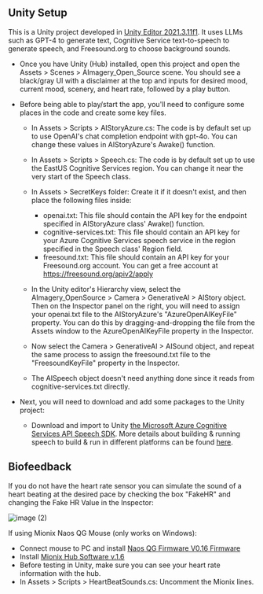 ## Unity Setup

This is a Unity project developed in [Unity Editor 2021.3.11f1](https://unity3d.com/unity/whats-new/2021.3.11).  It uses LLMs such as GPT-4 to generate text, Cognitive Service text-to-speech to generate speech, and Freesound.org to choose background sounds.

* Once you have Unity (Hub) installed, open this project and open the Assets > Scenes > AImagery_Open_Source scene. You should see a black/gray UI with a disclaimer at the top and inputs for desired mood, current mood, scenery, and heart rate, followed by a play button.

* Before being able to play/start the app, you'll need to configure some places in the code and create some key files.

  * In Assets > Scripts > AIStoryAzure.cs: The code is by default set up to use OpenAI's chat completion endpoint with gpt-4o.  You can change these values in AIStoryAzure's Awake() function.

  * In Assets > Scripts > Speech.cs: The code is by default set up to use the EastUS Cognitive Services region.  You can change it near the very start of the Speech class.

  * In Assets > SecretKeys folder: Create it if it doesn't exist, and then place the following files inside:
    * openai.txt: This file should contain the API key for the endpoint specified in AIStoryAzure class' Awake() function.
    * cognitive-services.txt: This file should contain an API key for your Azure Cognitive Services speech service in the region specified in the Speech class' Region field.
    * freesound.txt: This file should contain an API key for your Freesound.org account. You can get a free account at https://freesound.org/apiv2/apply

  * In the Unity editor's Hierarchy view, select the AImagery_OpenSource > Camera > GenerativeAI > AIStory object. Then on the Inspector panel on the right, you will need to assign your openai.txt file to the AIStoryAzure's "AzureOpenAIKeyFile" property. You can do this by dragging-and-dropping the file from the Assets window to the AzureOpenAIKeyFile property in the Inspector.

   * Now select the Camera > GenerativeAI > AISound object, and repeat the same process to assign the freesound.txt file to the "FreesoundKeyFile" property in the Inspector.

   * The AISpeech object doesn't need anything done since it reads from cognitive-services.txt directly.

* Next, you will need to download and add some packages to the Unity project:

    * Download and import to Unity [the Microsoft Azure Cognitive Services API Speech SDK](https://aka.ms/csspeech/unitypackage). More details about building & running speech to build & run in different platforms can be found [here](https://github.com/Azure-Samples/cognitive-services-speech-sdk/tree/master/quickstart/csharp/unity/text-to-speech).

## Biofeedback
If you do not have the heart rate sensor you can simulate the sound of a heart beating at the desired pace by checking the box "FakeHR" and changing the Fake HR Value in the Inspector:  

   ![image (2)](https://github.com/judithamores_microsoft/AImagery/assets/120976911/2eb8600c-9312-439f-adeb-3eb8a4592682)

If using Mionix Naos QG Mouse (only works on Windows):

* Connect mouse to PC and install [Naos QG Firmware V0.16 Firmware](https://support.mionix.net/hc/en-us/articles/115000615446-Naos-QG-Firmware-v0-16)
* Install [Mionix Hub Software v.1.6](https://support.mionix.net/hc/en-us/articles/360000504403-Mionix-Hub-Software-v1-6-Windows-MAC)
* Before testing in Unity, make sure you can see your heart rate information with the hub.
* In Assets > Scripts > HeartBeatSounds.cs: Uncomment the Mionix lines.
 

